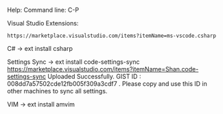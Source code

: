 
Help: 
    Command line: C-P
    
Visual Studio Extensions: 

    https://marketplace.visualstudio.com/items?itemName=ms-vscode.csharp


C# ->  ext install csharp

Settings Sync -> ext install code-settings-sync
    https://marketplace.visualstudio.com/items?itemName=Shan.code-settings-sync
    Uploaded Successfully. GIST ID : 008dd7a57502cde12fb005f309a3cdf7 . Please copy and use this ID in other machines to sync all settings.

VIM -> ext install amvim


